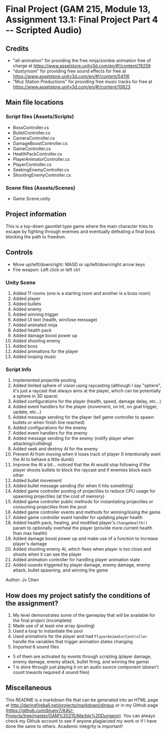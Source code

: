 # Final Project (GAM 215, Module 13, Assignment 13.1: Final Project Part 4 -- Scripted Audio)

## Credits

* "all-animation" for providing the free ninja/zombie animation free of charge at
https://www.assetstore.unity3d.com/en/#!/content/19256
* "dustyroom" for providing free sound effects for free at
https://www.assetstore.unity3d.com/en/#!/content/54116
* "Muz Station Productions" for providing free music tracks for free at
https://www.assetstore.unity3d.com/en/#!/content/10623

## Main file locations

### Script files (Assets/Scripts)

* BossController.cs
* BulletController.cs
* CameraController.cs
* DamageBoostController.cs
* GameController.cs
* HealthPackController.cs
* PlayerAnimatorController.cs
* PlayerController.cs
* SeekingEnemyController.cs
* ShootingEnemyController.cs

### Scene files (Assets/Scenes)

* Game Scene.unity

## Project information

This is a top-down gauntlet type game where the main character tries to escape by fighting through enemies
and eventually defeating a final boss blocking the path to freedom.

## Controls

* Move up/left/down/right: WASD or up/left/down/right arrow keys
* Fire weapon: Left click or left ctrl

### Unity Scene

1. Added 11 rooms (one is a starting room and another is a boss room)
2. Added player
3. Added bullets
4. Added enemy
5. Added winning trigger
6. Added UI text (health, win/lose message)
7. Added animated ninja
8. Added health pack
9. Added damage boost power up
10. Added shooting enemy
11. Added boss
12. Added animations for the player
13. Added looping music

### Script Info

1. Implemented projectile pooling
2. Added limited sphere of vision using raycasting
(although I say "sphere", it's just a raycast that always aims at the player,
which can be potentially a sphere in 3D space)
3. Added configurations for the player (health, speed, damage delay, etc...)
4. Added event handlers for the player (movement, on hit, on goal trigger, update, etc...)
5. Added message sending for the player (tell game controller to spawn bullets or when finish line reached)
6. Added configurations for the enemy
7. Added event handlers for the enemy
8. Added message sending for the enemy (notify player when attacking/colliding)
9. Added seek and destroy AI for the enemy
  1. Prevent AI from moving when it loses track of player
  (I intentionally want the AI to behave a little dumb)
  2. Improve the AI a bit... noticed that the AI would stop following if the player shoots bullets
  to block the raycast and if enemies block each other
10. Added bullet movement
11. Added bullet message sending (for when it hits something)
12. Added game controller pooling of projectiles to reduce CPU usage for spawning projectiles
(at the cost of memory)
13. Added game controller public methods for instantiating projectiles
or consuming projectiles from the pool
14. Added game controller events and methods for winning/losing the game
15. Added game controller event handler for updating player health
16. Added health pack, healing, and modified player's `ChangeHealth()` param to optionally overheal
the player (provide more current health than max health)
17. Added damage boost power up and make use of a function to increase player's damage
18. Added shooting enemy AI, which flees when player is too close and shoots when it can see the player
19. Added animation controller for handling player animation state
20. Added sounds triggered by player damage, enemy damage, enemy attack, bullet spawning,
and winning the game

Author: Jv Chen

## How does my project satisfy the conditions of the assignment?

1. My level demonstrates some of the gameplay that will be available for the final project (incomplete)
2. Made use of at least one array (pooling)
3. Used a loop to instantiate the pool
4. Used animations for the player and had `PlayerAnimatorController` handle the variables that trigger
animation states changing
5. Imported 6 sound files
  * 5 of them are activated by events through scripting
  (player damage, enemy damage, enemy attack, bullet firing, and winning the game)
  * 1 is done through just playing it on an audio source component
  (doesn't count towards required 4 sound files)

## Miscellaneous

This README is a markdown file that can be generated into an HTML page at http://daringfireball.net/projects/markdown/dingus or
in my Github page (https://github.com/bluejv7/AAU-Projects/tree/master/GAM%20215/Marble%20Dungeon).  You can always check my Github account to see if anyone
plagiarized my work or if I have done the same to others.  Academic integrity is important!